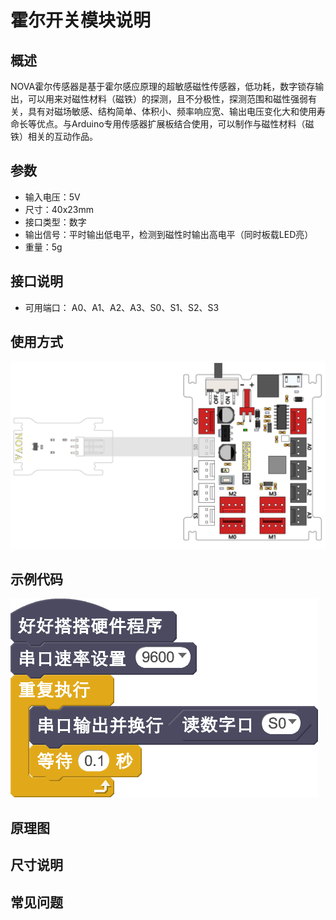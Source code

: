 # 霍尔开关模块说明

## 概述
NOVA霍尔传感器是基于霍尔感应原理的超敏感磁性传感器，低功耗，数字锁存输出，可以用来对磁性材料（磁铁）的探测，且不分极性，探测范围和磁性强弱有关，具有对磁场敏感、结构简单、体积小、频率响应宽、输出电压变化大和使用寿命长等优点。与Arduino专用传感器扩展板结合使用，可以制作与磁性材料（磁铁）相关的互动作品。

## 参数
- 输入电压：5V
- 尺寸：40x23mm
- 接口类型：数字
- 输出信号：平时输出低电平，检测到磁性时输出高电平（同时板载LED亮）
- 重量：5g

## 接口说明
- 可用端口： A0、A1、A2、A3、S0、S1、S2、S3

## 使用方式
![](./images/41.png)

## 示例代码
![](./images/42.png)

## 原理图

## 尺寸说明

## 常见问题
